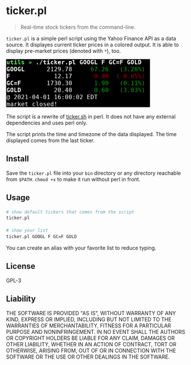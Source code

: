 # ticker.pl

> Real-time stock tickers from the command-line.

`ticker.pl` is a simple perl script using the Yahoo Finance API as a data source. It displayes current ticker prices in a colored output. It is able to display pre-market prices (denoted with `*`), too.

![ticker.pl](https://raw.githubusercontent.com/bukshee/ticker.pl/master/ticker.pl.png)

The script is a rewrite of [ticker.sh](https://github.com/pstadler/ticker.sh) in perl. It does not have any external dependencies and uses perl only.

The script prints the time and timezone of the data displayed. The time displayed comes from the last ticker.

## Install

Save the `ticker.pl` file into your `bin` directory or any directory reachable from `$PATH`. `chmod +x` to make it run without perl in front.

## Usage

```sh
# show default tickers that comes from the script
ticker.pl

# show your list
ticker.pl GOOGL F GC=F GOLD
```

You can create an alias with your favorite list to reduce typing.

## License

GPL-3

## Liability

THE SOFTWARE IS PROVIDED "AS IS", WITHOUT WARRANTY OF ANY KIND, EXPRESS OR IMPLIED, INCLUDING BUT NOT LIMITED TO THE WARRANTIES OF MERCHANTABILITY, FITNESS FOR A PARTICULAR PURPOSE AND NONINFRINGEMENT. IN NO EVENT SHALL THE AUTHORS OR COPYRIGHT HOLDERS BE LIABLE FOR ANY CLAIM, DAMAGES OR OTHER LIABILITY, WHETHER IN AN ACTION OF CONTRACT, TORT OR OTHERWISE, ARISING FROM, OUT OF OR IN CONNECTION WITH THE SOFTWARE OR THE USE OR OTHER DEALINGS IN THE SOFTWARE.

